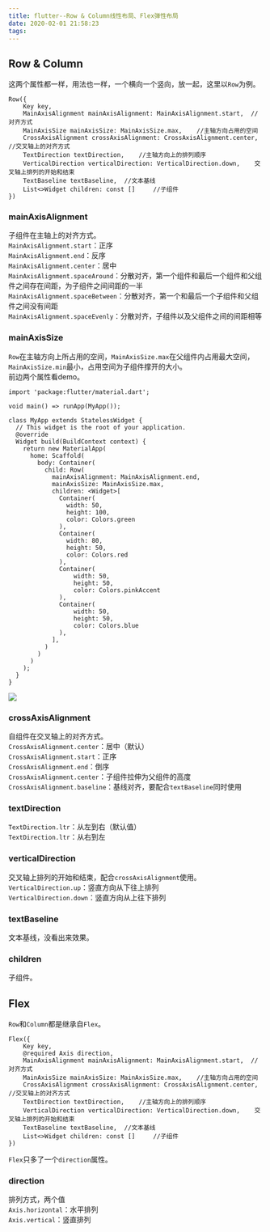 ```yaml
---
title: flutter--Row & Column线性布局、Flex弹性布局
date: 2020-02-01 21:58:23
tags:
---
```

## Row & Column
这两个属性都一样，用法也一样，一个横向一个竖向，放一起，这里以`Row`为例。
<!--more-->
```
Row({
    Key key,
    MainAxisAlignment mainAxisAlignment: MainAxisAlignment.start,  //对齐方式
    MainAxisSize mainAxisSize: MainAxisSize.max,    //主轴方向占用的空间
    CrossAxisAlignment crossAxisAlignment: CrossAxisAlignment.center,   //交叉轴上的对齐方式
    TextDirection textDirection,    //主轴方向上的排列顺序
    VerticalDirection verticalDirection: VerticalDirection.down,    交叉轴上排列的开始和结束
    TextBaseline textBaseline,  //文本基线
    List<>Widget children: const []     //子组件
})
```
### mainAxisAlignment
子组件在主轴上的对齐方式。  
`MainAxisAlignment.start`：正序  
`MainAxisAlignment.end`：反序  
`MainAxisAlignment.center`：居中  
`MainAxisAlignment.spaceAround`：分散对齐，第一个组件和最后一个组件和父组件之间存在间距，为子组件之间间距的一半  
`MainAxisAlignment.spaceBetween`：分散对齐，第一个和最后一个子组件和父组件之间没有间距  
`MainAxisAlignment.spaceEvenly`：分散对齐，子组件以及父组件之间的间距相等
### mainAxisSize
`Row`在主轴方向上所占用的空间，`MainAxisSize.max`在父组件内占用最大空间，`MainAxisSize.min`最小，占用空间为子组件撑开的大小。  
前边两个属性看demo。
```
import 'package:flutter/material.dart';

void main() => runApp(MyApp());

class MyApp extends StatelessWidget {
  // This widget is the root of your application.
  @override
  Widget build(BuildContext context) {
    return new MaterialApp(
      home: Scaffold(
        body: Container(
          child: Row(
            mainAxisAlignment: MainAxisAlignment.end,
            mainAxisSize: MainAxisSize.max,
            children: <Widget>[
              Container(
                width: 50,
                height: 100,
                color: Colors.green
              ),
              Container(
                width: 80,
                height: 50,
                color: Colors.red
              ),
              Container(
                  width: 50,
                  height: 50,
                  color: Colors.pinkAccent
              ),
              Container(
                  width: 50,
                  height: 50,
                  color: Colors.blue
              ),
            ],
          )
        )
      )
    );
  }
}
```

![](1.png)
### crossAxisAlignment
自组件在交叉轴上的对齐方式。  
`CrossAxisAlignment.center`：居中（默认）  
`CrossAxisAlignment.start`：正序   
`CrossAxisAlignment.end`：倒序  
`CrossAxisAlignment.center`：子组件拉伸为父组件的高度  
`CrossAxisAlignment.baseline`：基线对齐，要配合`textBaseline`同时使用  
### textDirection
`TextDirection.ltr`：从左到右（默认值）  
`TextDirection.ltr`：从右到左
### verticalDirection
交叉轴上排列的开始和结束，配合`crossAxisAlignment`使用。  
`VerticalDirection.up`：竖直方向从下往上排列  
`VerticalDirection.down`：竖直方向从上往下排列  
### textBaseline
文本基线，没看出来效果。
### children
子组件。
## Flex
`Row`和`Column`都是继承自`Flex`。
```
Flex({
    Key key,
    @required Axis direction,
    MainAxisAlignment mainAxisAlignment: MainAxisAlignment.start,  //对齐方式
    MainAxisSize mainAxisSize: MainAxisSize.max,    //主轴方向占用的空间
    CrossAxisAlignment crossAxisAlignment: CrossAxisAlignment.center,   //交叉轴上的对齐方式
    TextDirection textDirection,    //主轴方向上的排列顺序
    VerticalDirection verticalDirection: VerticalDirection.down,    交叉轴上排列的开始和结束
    TextBaseline textBaseline,  //文本基线
    List<>Widget children: const []     //子组件
})
```
`Flex`只多了一个`direction`属性。
### direction
排列方式，两个值  
`Axis.horizontal`：水平排列  
`Axis.vertical`：竖直排列

